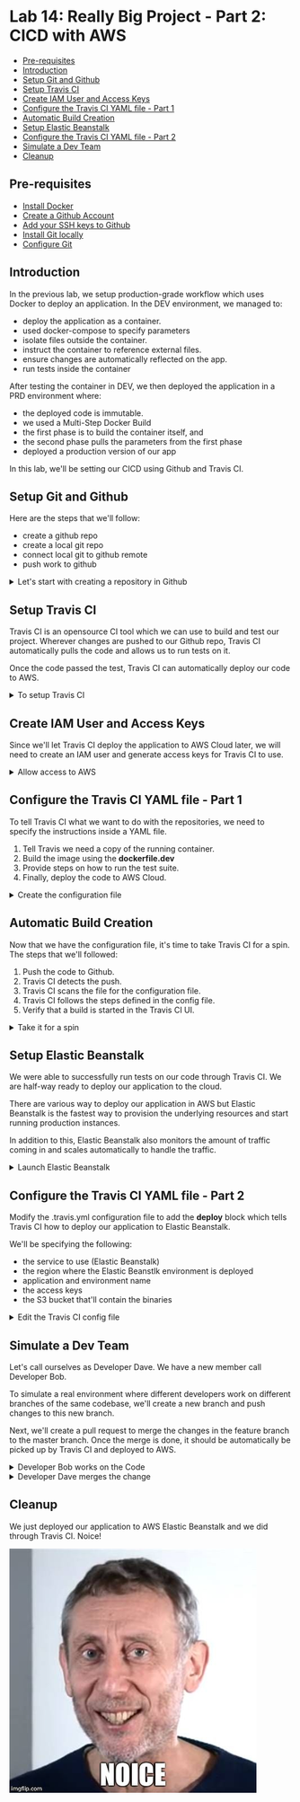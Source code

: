 # Lab 14: Really Big Project - Part 2: CICD with AWS



- [Pre-requisites](#pre-requisites)
- [Introduction](#introduction)
- [Setup Git and Github](#setup-git-and-github)
- [Setup Travis CI](#setup-travis-ci)
- [Create IAM User and Access Keys](#create-iam-user-and-access-keys)
- [Configure the Travis CI YAML file - Part 1](#configure-the-travis-ci-yaml-file---part-1)
- [Automatic Build Creation](#automatic-build-creation)
- [Setup Elastic Beanstalk](#setup-elastic-beanstalk)
- [Configure the Travis CI YAML file - Part 2](#configure-the-travis-ci-yaml-file---part-2)
- [Simulate a Dev Team](#simulate-a-dev-team)
- [Cleanup](#cleanup)


## Pre-requisites

  - [Install Docker](../../pages/01-Pre-requisites/labs-docker-pre-requisites/README.md)
  - [Create a Github Account](../../pages/01-Pre-requisites/labs-optional-tools/README.md)
  - [Add your SSH keys to Github](../../pages/01-Pre-requisites/labs-optional-tools/README.md)
  - [Install Git locally](../../pages/01-Pre-requisites/labs-optional-tools/README.md)
  - [Configure Git](../../pages/01-Pre-requisites/labs-optional-tools/README.md)
  <!-- - [Install Go](../../README.md#pre-requisites) -->

## Introduction

In the previous lab, we setup production-grade workflow which uses Docker to deploy an application. In the DEV environment, we managed to:

- deploy the application as a container.
- used docker-compose to specify parameters 
- isolate files outside the container.
- instruct the container to reference external files.
- ensure changes are automatically reflected on the app.
- run tests inside the container

After testing the container in DEV, we then deployed the application in a PRD environment where:

- the deployed code is immutable.
- we used a Multi-Step Docker Build
- the first phase is to build the container itself, and
- the second phase pulls the parameters from the first phase
- deployed a production version of our app

In this lab, we'll be setting our CICD using Github and Travis CI.

## Setup Git and Github

Here are the steps that we'll follow:

- create a github repo
- create a local git repo 
- connect local git to github remote
- push work to github

<details><summary> Let's start with creating a repository in Github </summary>
<br> 

We'll be following this link on [how to setup a new public repository in Github](https://docs.github.com/en/repositories/creating-and-managing-repositories/creating-a-new-repository). I've created **testrepo2** for this lab.

![](../../Images/lab14testrepo2usrenasurena.png)  

Copy the SSH link. We'll be using this later.

![](../../Images/lab14testrepoworkinglink.png)  

In your terminal, go to the project directory used in the previous lab.

```bash
$ cd ~/lab13/proj-eden-frontend
```

Initialize git.

```bash
$ git init
```

Create the .gitignore file and specify the files that shouldn't be pushed to the remote Github repository.

```bash
$ cat > .gitignore

node_modules
```

Create a simple README.md.

```bash
$ cat > README.md

# testrepo2 - Docker-react lab

This repo is for my containerized React application
```

Stage all of the files in our project directory and commit with the message "Initial commit".

```bash
$ git add -A; git commit -m "Initial commit" 
```

We'll now connect these repo to our remote Github repo.

```bash
$ git remote add origin git@github.com:joseeden/testrepo2.git
```

Verify.

```bash
$ git remote -v 
```

Push the files onto our remote Github repo.

```bash
$ git push --set-upstream origin master 
```

Back at Github, refresh the page to see all the files pushed.

![](../../Images/lab14filespushed.png)  

</details>


## Setup Travis CI 

Travis CI is an opensource CI tool which we can use to build and test our project. Wherever changes are pushed to our Github repo, Travis CI automatically pulls the code and allows us to run tests on it.

Once the code passed the test, Travis CI can automatically deploy our code to AWS.

<details><summary> To setup Travis CI </summary>
<br>

Go to the [Travis CI site](https://app.travis-ci.com/signup) and sign up using your SCM account. Choose **Sign up with Github**.

![](../../Images/lab14signuptravisci.png)  

In the next page, choose **Authorize Travis CI.**
You may need to confirm your account through the email sent to your email address.

In the upper right, click your profile avatar and select Settings. 

We will need to select a plan before we can use Travis CI. Choose the **Free Trial plan** and fill up your personal details. A valid credit/debit card number is also needed to proceed. 

![](../../Images/lab14selectfreeplantravisci.png)  

In the Repositories tab, click the green **Activate** button to integrate Travis CI with your Github account. In the next page, click **Approve and install.**

![](../../Images/lab14travisciactivate.png)  

Click on the Dashboard tab at the top to view all the Github repositories that are synced with Travis CI.

</details>

## Create IAM User and Access Keys 

Since we'll let Travis CI deploy the application to AWS Cloud later, we will need to create an IAM user and generate access keys for Travis CI to use.

<details><summary> Allow access to AWS </summary>
<br> 

Log in to your AWS account and search for the IAM page. In the left panel, select Users and then click Add users.

Field | Use this value
:---------:|:----------:
 Username | travis-ci-beanstalk
 Select AWS access type | Access key - programmatic access
 Set permissions | Attach existing policies directly
 Filter policies | AdministratorAccess-AWSElasticBeanstalk

Click **Review** and then **Create user.**

In the next page, click the Download .csv file to download the access keys. We'll be using this later when we deploy our application to the cloud.


</details>


## Configure the Travis CI YAML file - Part 1 

To tell Travis CI what we want to do with the repositories, we need to specify the instructions inside a YAML file.

1. Tell Travis we need a copy of the running container.
2. Build the image using the **dockerfile.dev** 
3. Provide steps on how to run the test suite.
4. Finally, deploy the code to AWS Cloud.

<details><summary> Create the configuration file </summary>
<br> 

A little note here: the file should have the filename **".travis.yml**, with the leading ".".

```bash
sudo: required

services:
  - docker

before_install:
  - docker build -t react-app -f dockerfile.dev .

script:
  - docker run -e CI=true react-app npm run test
```

The **sudo:required** tells Travis to use superuser permissions to run Docker.

The **services** block ensures that the a copy of the Docker CLI is installed.

The **before_install** block specifies the commands that need to be run. In this case, we'll need the image built before a container can be ran. Note that we also tagged the image with the label "react-app".

The **script** block defines the command that we need to run the test suite. Recall the "npm run test" command. This actually requires an input from the user. Since we'll be automating this step, a workaround that we can use is to add the environment variable "CI=true".

This will force the Jest library to run in CI-mode and tests will only run once instead of launching the watcher window which prompts the user for an input. To learn more, check out this [page](https://create-react-app.dev/docs/running-tests/#linux-macos-bash).

**If build fails with "rakefile not found" error"

If you encounter this error message, you may try to set the language property at the top of the Travis CI config file.

```bash
language: generic  
```

</details>

## Automatic Build Creation

Now that we have the configuration file, it's time to take Travis CI for a spin. The steps that we'll followed:

1. Push the code to Github.
2. Travis CI detects the push.
3. Travis CI scans the file for the configuration file.
4. Travis CI follows the steps defined in the config file.
5. Verify that a build is started in the Travis CI UI.

<details><summary> Take it for a spin </summary>
<br>

Push the changes to Github.

```bash
$ git add -A; git commit -m "Added travis yml file"; git push 
```

Back at the Travis CI dashboard, we'll see that a build is started. Click the repository name to see the build process.

![](../../Images/lab14buildsuccess.png)  

We can see how long the build ran. We can also see logs in the **Job log** tab.

![](../../Images/lab14buildlogs.png)  

To check out the builds that was started, click **Build History**. I ran to an error during the first build because Travis CI can't find the package.json file in the repository. I previously excluded this file from being pushed to the Github by adding it in the .gitignore file.

![](../../Images/lab14buildhistory.png)  

</details>

## Setup Elastic Beanstalk 

We were able to successfully run tests on our code through Travis CI. We are half-way ready to deploy our application to the cloud.

There are various way to deploy our application in AWS but Elastic Beanstalk is the fastest way to provision the underlying resources and start running production instances. 

In addition to this, Elastic Beanstalk also monitors the amount of traffic coming in and scales automatically to handle the traffic.

<details><summary> Launch Elastic Beanstalk </summary>
<br>

When you create an environment using Elastic Beanstalk, it will provision the following for us:

- an EC2 instance where we'll deploy the app
- a load balancer that handles all the requests
- an S3 bucket that will contain all the binaries

To start using Elastic Beanstalk, log in to your AWS account and search for the Elastic Beanstalk page. Make sure that you're on the Singapore region (ap-southeast-1). 

Click **Create Application**. If prompted, choose **Web server** environment. Fill in the fields with these details:

Fields | Use this value |
:---------:|:----------:|
 Application name | react-app
 Platform | Docker 
 Application code | Sample application

Once you're done with the configuration, click **Create application**.

Back at the Environments tab, we can see the environment that we just created. To view the sample application deployed, click the URL.

![](../../Images/lab14elasticbeanstalksampledeployapp.png)  

It should open a new tab with this display.

![](../../Images/lab14sampleappblueelasticbeanstalk.png)  

We've mentioned that Elastic Beanstalk also generates an S3 bucket for the binaries. If you've ran Elastic Beanstalk in the Singapore region before, then the S3 bucket already exists. 

Elastic Beanstalk doesn't create a new bucket for every environment. It only creates a single bucket for Elastic Beanstalk per region.

To check the S3 bucket created by Elastic Beanstalk, go to the S3 console > bucket, and search for "beanstalk". We will be using the bucket name when we configure the Travis CI YAML file again.

![](../../Images/lab14s3bucketname.png)  


</details>

## Configure the Travis CI YAML file - Part 2

Modify the .travis.yml configuration file to add the **deploy** block which tells Travis CI how to deploy our application to Elastic Beanstalk.

We'll be specifying the following:
- the service to use (Elastic Beanstalk)
- the region where the Elastic Beanstlk environment is deployed
- application and environment name
- the access keys 
- the S3 bucket that'll contain the binaries

<details><summary> Edit the Travis CI config file </summary>
<br>

Edit the .travis.yml file. Notice that for the access keys, we used variables.

```bash
sudo: required

services:
  - docker

before_install:
  - docker build -t react-app -f dockerfile.dev .

script:
  - docker run -e CI=true react-app npm run test

deploy:
  provider: elasticbeanstalk
  region: "ap-southeast-1"
  app: "react-app-1"
  env: "react-app-1-env"
  bucket_name: "elasticbeanstalk-ap-southeast-1-848587260896"
  bucket_path: "react-app-1"
  on: 
    branch: master
  # edge: true 
  access_key_id: $AWS_ACCESS_KEY
  secret_access_key: $AWS_SECRET_KEY
```

We will define this variables in the Travis CI console. Go to the Dashboard and select the repository. Then click the **More options** dropdown bar at the right and select **Settings.**

![](../../Images/lab14setenvvarintestrepo.png)  

Scroll down to the **Environment variables** section and add the variables. Make sure untoggle the "DISPLAY VALUE IN BUILD LOG".

Name | Value | Branch
---------|----------|---------
 AWS_ACCESS_KEY | AKIAxxxxxxxxx | master
 AWS_SECRET_KEY | ABCDxxxxxxxxx | master

![](../../Images/lab14envvarsetthetwokeys.png)  

Back at the terminal, commit the file and push it to Github.

```bash
$ git add -A; git commit m "Added fresh config"; git push 
```

Check the Travis CI again. A new build should be started. This will take a few minutes to run.

![](../../Images/lab14addedconfigpushedandtetedintravis.png)  

Scroll down at the Job log section. If the build finished successfully, you should see this message.

![](../../Images/lab14travisbuildscuess.png)  

Yes, even though the Travis CI showed it successfully finished the build, the application was not actually deployed onto the Elastic Beanstalk environment.

![](../../Images/lab14ebstalkfaileddeployeveniftravispass.png)  

</details>


## Simulate a Dev Team 

Let's call ourselves as Developer Dave. We have a new member call Developer Bob.

To simulate a real environment where different developers work on different branches of the same codebase, we'll create a new branch and push changes to this new branch.

Next, we'll create a pull request to merge the changes in the feature branch to the master branch. Once the merge is done, it should be automatically be picked up by Travis CI and deployed to AWS.

<details><summary> Developer Bob works on the Code </summary>
<br>

Start with creating the feature branch and switching to that new branch.

```bash
$ git checkout -b feature-bob
```
```bash
$ git branch 
```

Edit the src/App.js using vim. Type in ":set nu" to display the line number.

```bash
$ vim src/App.js 
```
```bash
:set nu  
```

In line 18, remove:

```bash
Learn React 
```

and replace it with:

```bash
Learn Devops now.
```

Commit and push the change to Github.

```bash
$ git add -A; git commit -m "Edited file at 2nd branch"
$ git push origin feature-bob 
```

Go to your Github repo. You should see a new notification. Click Compare and pull request.

![](../../Images/lab14comparepush.png)  

In the next page, we can add a comment. Once you're done, click Create pull request.

![](../../Images/lab14createpullrequest.png)  

Back at the Travis CI, we'll see that the pull request was detected.

![](../../Images/lab14pullrequestpickedupbytravisci.png)  

</details>

<details><summary> Developer Dave merges the change </summary>
 
Back at the Github repo, we can click the **Merge request** once the builds are done running.

![](../../Images/lab14goodtomerge.png)  

We can now delete the branch.

![](../../Images/lab14mergeddeletebranchnow.png)  

Back at Travis CI, we see the new build.

![](../../Images/lab14traviscisucessbuildmerge.png)  

</details>


## Cleanup

We just deployed our application to AWS Elastic Beanstalk and we did through Travis CI. Noice!

![](../../Images/lab14noice.png)  



